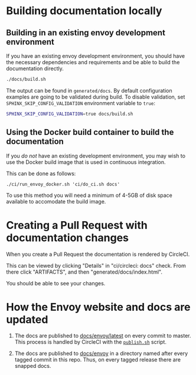 # Building documentation locally

## Building in an existing envoy development environment

If you have an existing envoy development environment, you should have the necessary dependencies
and requirements and be able to build the documentation directly.

```bash
./docs/build.sh
```

The output can be found in `generated/docs`. By default configuration examples are going to be validated during build.
To disable validation, set `SPHINX_SKIP_CONFIG_VALIDATION` environment variable to `true`:

```bash
SPHINX_SKIP_CONFIG_VALIDATION=true docs/build.sh
```

## Using the Docker build container to build the documentation

If you *do not* have an existing development environment, you may wish to use the Docker build
image that is used in continuous integration.

This can be done as follows:

```
./ci/run_envoy_docker.sh 'ci/do_ci.sh docs'
```

To use this method you will need a minimum of 4-5GB of disk space available to accomodate the build image.

# Creating a Pull Request with documentation changes

When you create a Pull Request the documentation is rendered by CircleCI.

This can be viewed by clicking "Details" in "ci/circleci: docs" check. From there click "ARTIFACTS", and then
"generated/docs/index.html".

You should be able to see your changes.

# How the Envoy website and docs are updated

1. The docs are published to [docs/envoy/latest](https://github.com/envoyproxy/envoyproxy.github.io/tree/master/docs/envoy/latest)
   on every commit to master. This process is handled by CircleCI with the
  [`publish.sh`](https://github.com/envoyproxy/envoy/blob/master/docs/publish.sh) script.

2. The docs are published to [docs/envoy](https://github.com/envoyproxy/envoyproxy.github.io/tree/master/docs/envoy)
   in a directory named after every tagged commit in this repo. Thus, on every tagged release there
   are snapped docs.
